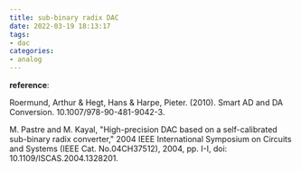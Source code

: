 ```yaml
---
title: sub-binary radix DAC
date: 2022-03-19 18:13:17
tags:
- dac
categories:
- analog
---
```




**reference**:

Roermund, Arthur & Hegt, Hans & Harpe, Pieter. (2010). Smart AD and DA Conversion. 10.1007/978-90-481-9042-3.

M. Pastre and M. Kayal, "High-precision DAC based on a self-calibrated sub-binary radix converter," 2004 IEEE International Symposium on Circuits and Systems (IEEE Cat. No.04CH37512), 2004, pp. I-I, doi: 10.1109/ISCAS.2004.1328201.
